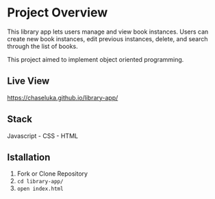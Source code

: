 Project Overview
========

This library app lets users manage and view book instances. Users can create new book instances, edit previous instances, delete, and search through the list of books. 

This project aimed to implement object oriented programming. 

Live View
---------
https://chaseluka.github.io/library-app/

Stack
-----
Javascript - CSS - HTML

Istallation
-----------
  1. Fork or Clone Repository
  2. `cd library-app/`
  3. `open index.html`
